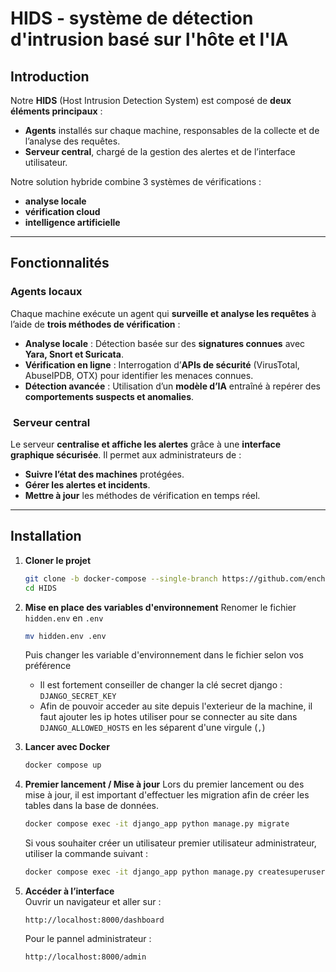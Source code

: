 # HIDS - système de détection d'intrusion basé sur l'hôte et l'IA

## Introduction  
Notre **HIDS** (Host Intrusion Detection System) est composé de **deux éléments principaux** :  
- **Agents** installés sur chaque machine, responsables de la collecte et de l’analyse des requêtes.  
- **Serveur central**, chargé de la gestion des alertes et de l’interface utilisateur.  

Notre solution hybride combine 3 systèmes de vérifications :
- **analyse locale**
- **vérification cloud**
- **intelligence artificielle**

---

##  Fonctionnalités  

###  **Agents locaux**  
Chaque machine exécute un agent qui **surveille et analyse les requêtes** à l’aide de **trois méthodes de vérification** :  

- **Analyse locale** : Détection basée sur des **signatures connues** avec **Yara, Snort et Suricata**.
- **Vérification en ligne** : Interrogation d’**APIs de sécurité** (VirusTotal, AbuseIPDB, OTX) pour identifier les menaces connues.  
- **Détection avancée** : Utilisation d’un **modèle d’IA** entraîné à repérer des **comportements suspects et anomalies**.  

### ️ **Serveur central**  
Le serveur **centralise et affiche les alertes** grâce à une **interface graphique sécurisée**. Il permet aux administrateurs de :  
- **Suivre l’état des machines** protégées.  
- **Gérer les alertes et incidents**.  
- **Mettre à jour** les méthodes de vérification en temps réel.  

---


##  Installation  

1. **Cloner le projet**  
   ```bash
   git clone -b docker-compose --single-branch https://github.com/enchantuer/HIDS
   cd HIDS
   ```
2. **Mise en place des variables d'environnement**
   Renomer le fichier `hidden.env` en `.env`
   ```bash
   mv hidden.env .env
   ```
   Puis changer les variable d'environnement dans le fichier selon vos préférence
   * Il est fortement conseiller de changer la clé secret django : `DJANGO_SECRET_KEY`
   * Afin de pouvoir acceder au site depuis l'exterieur de la machine, il faut ajouter les ip hotes utiliser pour se connecter au site dans `DJANGO_ALLOWED_HOSTS` en les séparent d'une virgule (`,`)

4. **Lancer avec Docker**  
   ```bash
   docker compose up
   ```

5. **Premier lancement / Mise à jour**
   Lors du premier lancement ou des mise à jour, il est important d'effectuer les migration afin de créer les tables dans la base de données.
   ```bash
   docker compose exec -it django_app python manage.py migrate
   ```
   
   Si vous souhaiter créer un utilisateur premier utilisateur administrateur, utiliser la commande suivant :
   ```bash
   docker compose exec -it django_app python manage.py createsuperuser
   ```

4. **Accéder à l’interface**  
   Ouvrir un navigateur et aller sur :
   ```
   http://localhost:8000/dashboard
   ```

   Pour le pannel administrateur :  
   ```
   http://localhost:8000/admin
   ```

